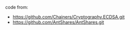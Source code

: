 ﻿code from:
* https://github.com/Chainers/Cryptography.ECDSA.git
* https://github.com/AntShares/AntShares.git